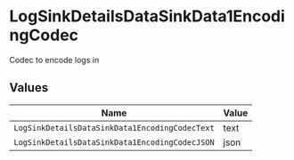 # LogSinkDetailsDataSinkData1EncodingCodec

Codec to encode logs in


## Values

| Name                                           | Value                                          |
| ---------------------------------------------- | ---------------------------------------------- |
| `LogSinkDetailsDataSinkData1EncodingCodecText` | text                                           |
| `LogSinkDetailsDataSinkData1EncodingCodecJSON` | json                                           |